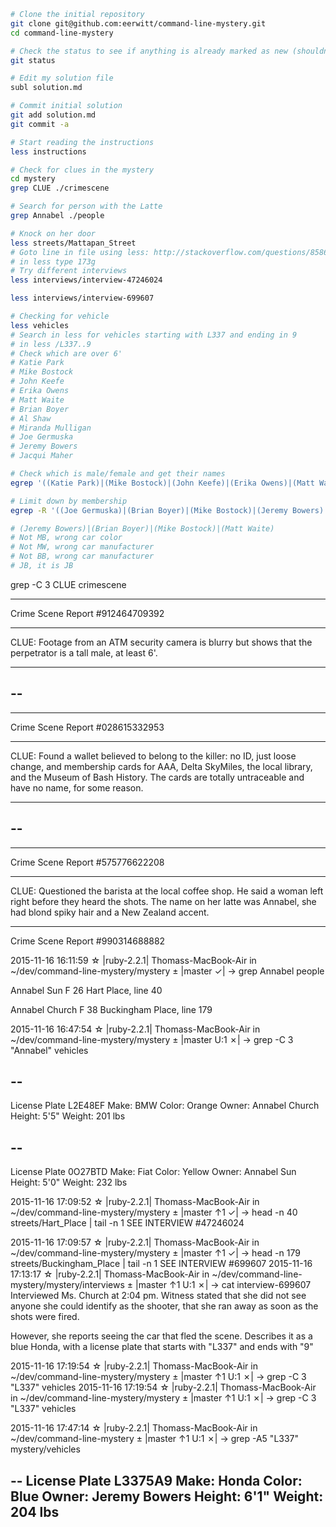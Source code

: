 ```zsh
# Clone the initial repository
git clone git@github.com:eerwitt/command-line-mystery.git
cd command-line-mystery

# Check the status to see if anything is already marked as new (shouldn't be)
git status

# Edit my solution file
subl solution.md

# Commit initial solution
git add solution.md
git commit -a

# Start reading the instructions
less instructions

# Check for clues in the mystery
cd mystery
grep CLUE ./crimescene

# Search for person with the Latte
grep Annabel ./people

# Knock on her door
less streets/Mattapan_Street
# Goto line in file using less: http://stackoverflow.com/questions/8586648/going-to-a-specific-line-number-using-less-in-unix
# in less type 173g
# Try different interviews
less interviews/interview-47246024

less interviews/interview-699607

# Checking for vehicle
less vehicles
# Search in less for vehicles starting with L337 and ending in 9
# in less /L337..9
# Check which are over 6'
# Katie Park
# Mike Bostock
# John Keefe
# Erika Owens
# Matt Waite
# Brian Boyer
# Al Shaw
# Miranda Mulligan
# Joe Germuska
# Jeremy Bowers
# Jacqui Maher

# Check which is male/female and get their names
egrep '((Katie Park)|(Mike Bostock)|(John Keefe)|(Erika Owens)|(Matt Waite)|(Brian Boyer)|(Al Shaw)|(Miranda Mulligan)|(Joe Germuska)|(Jeremy Bowers)|(Jacqui Maher))' ./people | grep '\tM\t' | cut -f1

# Limit down by membership
egrep -R '((Joe Germuska)|(Brian Boyer)|(Mike Bostock)|(Jeremy Bowers)|(John Keefe)|(Al Shaw)|(Matt Waite))' ./memberships

# (Jeremy Bowers)|(Brian Boyer)|(Mike Bostock)|(Matt Waite)
# Not MB, wrong car color
# Not MW, wrong car manufacturer
# Not BB, wrong car manufacturer
# JB, it is JB
```

grep -C 3 CLUE crimescene  
*******
Crime Scene Report #912464709392
********
CLUE: Footage from an ATM security camera is blurry but shows that the perpetrator is a tall male, at least 6'.


*******
--
--
*******
Crime Scene Report #028615332953
********
CLUE: Found a wallet believed to belong to the killer: no ID, just loose change, and membership cards for AAA, Delta SkyMiles, the local library, and the Museum of Bash History. The cards are totally untraceable and have no name, for some reason.


*******
--
--
*******
Crime Scene Report #575776622208
********
CLUE: Questioned the barista at the local coffee shop. He said a woman left right before they heard the shots. The name on her latte was Annabel, she had blond spiky hair and a New Zealand accent.

*******
Crime Scene Report #990314688882

 2015-11-16 16:11:59 ☆ |ruby-2.2.1| Thomass-MacBook-Air in ~/dev/command-line-mystery/mystery
± |master ✓| → grep Annabel people

Annabel Sun	F	26	Hart Place, line 40

Annabel Church	F	38	Buckingham Place, line 179



 2015-11-16 16:47:54 ☆ |ruby-2.2.1| Thomass-MacBook-Air in ~/dev/command-line-mystery/mystery
± |master U:1 ✗| → grep -C 3 "Annabel" vehicles

--
--
License Plate L2E48EF
Make: BMW
Color: Orange
Owner: Annabel Church
Height: 5'5"
Weight: 201 lbs

--
--
License Plate 0O27BTD
Make: Fiat
Color: Yellow
Owner: Annabel Sun
Height: 5'0"
Weight: 232 lbs

 2015-11-16 17:09:52 ☆ |ruby-2.2.1| Thomass-MacBook-Air in ~/dev/command-line-mystery/mystery
± |master ↑1 ✓| → head -n 40 streets/Hart_Place | tail -n 1
SEE INTERVIEW #47246024

 2015-11-16 17:09:57 ☆ |ruby-2.2.1| Thomass-MacBook-Air in ~/dev/command-line-mystery/mystery
± |master ↑1 ✓| → head -n 179 streets/Buckingham_Place | tail -n 1
SEE INTERVIEW #699607
 2015-11-16 17:13:17 ☆ |ruby-2.2.1| Thomass-MacBook-Air in ~/dev/command-line-mystery/mystery/interviews
± |master ↑1 U:1 ✗| → cat interview-699607
Interviewed Ms. Church at 2:04 pm.  Witness stated that she did not see anyone she could identify as the shooter, that she ran away as soon as the shots were fired.

However, she reports seeing the car that fled the scene.  Describes it as a blue Honda, with a license plate that starts with "L337" and ends with "9"

 2015-11-16 17:19:54 ☆ |ruby-2.2.1| Thomass-MacBook-Air in ~/dev/command-line-mystery/mystery
± |master ↑1 U:1 ✗| → grep -C 3 "L337" vehicles
 2015-11-16 17:19:54 ☆ |ruby-2.2.1| Thomass-MacBook-Air in ~/dev/command-line-mystery/mystery
± |master ↑1 U:1 ✗| → grep -C 3 "L337" vehicles

 2015-11-16 17:47:14 ☆ |ruby-2.2.1| Thomass-MacBook-Air in ~/dev/command-line-mystery
± |master ↑1 U:1 ✗| → grep -A5 "L337" mystery/vehicles 

--
License Plate L3375A9
Make: Honda
Color: Blue
Owner: Jeremy Bowers
Height: 6'1"
Weight: 204 lbs
--

